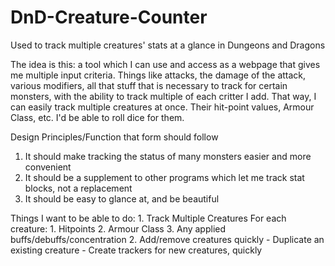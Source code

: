 # DnD-Creature-Counter
Used to track multiple creatures' stats at a glance in Dungeons and Dragons

The idea is this: a tool which I can use and access as a webpage that gives me multiple input criteria. Things like attacks, the damage of the attack, various modifiers, all that stuff that is necessary to track for certain monsters, with the ability to track multiple of each critter I add. That way, I can easily track multiple creatures at once. Their hit-point values, Armour Class, etc. I'd be able to roll dice for them.

Design Principles/Function that form should follow

1. It should make tracking the status of many monsters easier and more convenient
2. It should be a supplement to other programs which let me track stat blocks, not a replacement
3. It should be easy to glance at, and be beautiful

Things I want to be able to do:
    1. Track Multiple Creatures
        For each creature:
            1. Hitpoints
            2. Armour Class
            3. Any applied buffs/debuffs/concentration
    2. Add/remove creatures quickly
        - Duplicate an existing creature
        - Create trackers for new creatures, quickly
